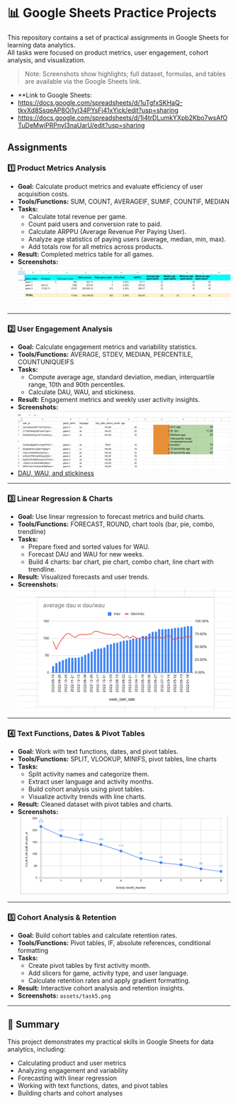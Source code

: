 # 📊 Google Sheets Practice Projects

This repository contains a set of practical assignments in Google Sheets for learning data analytics.  
All tasks were focused on product metrics, user engagement, cohort analysis, and visualization.

> Note: Screenshots show highlights; full dataset, formulas, and tables are available via the Google Sheets link.
- **Link to Google Sheets:
- https://docs.google.com/spreadsheets/d/1uTgfxSKHaQ-tkvXd8SsqeAP8Oi1yI34PYsFj41xYick/edit?usp=sharing
- https://docs.google.com/spreadsheets/d/1i4trDLumkYXpb2Kbo7wsAfOTuDeMwjPRPnyI3naUarU/edit?usp=sharing
 

## Assignments

### 1️⃣ Product Metrics Analysis
- **Goal:** Calculate product metrics and evaluate efficiency of user acquisition costs.
- **Tools/Functions:** SUM, COUNT, AVERAGEIF, SUMIF, COUNTIF, MEDIAN
- **Tasks:** 
  - Calculate total revenue per game.
  - Count paid users and conversion rate to paid.
  - Calculate ARPPU (Average Revenue Per Paying User).
  - Analyze age statistics of paying users (average, median, min, max).
  - Add totals row for all metrics across products.
- **Result:** Completed metrics table for all games.
- **Screenshots:** ![Product Metrics](assets/task1.png)
---

### 2️⃣ User Engagement Analysis
- **Goal:** Calculate engagement metrics and variability statistics.
- **Tools/Functions:** AVERAGE, STDEV, MEDIAN, PERCENTILE, COUNTUNIQUEIFS
- **Tasks:** 
  - Compute average age, standard deviation, median, interquartile range, 10th and 90th percentiles.
  - Calculate DAU, WAU, and stickiness.
- **Result:** Engagement metrics and weekly user activity insights.
- **Screenshots:** ![Engagement Analysis](assets/task2.png)
- [DAU, WAU, and stickiness](assets/task2.1.png)

---

### 3️⃣ Linear Regression & Charts
- **Goal:** Use linear regression to forecast metrics and build charts.
- **Tools/Functions:** FORECAST, ROUND, chart tools (bar, pie, combo, trendline)
- **Tasks:** 
  - Prepare fixed and sorted values for WAU.
  - Forecast DAU and WAU for new weeks.
  - Build 4 charts: bar chart, pie chart, combo chart, line chart with trendline.
- **Result:** Visualized forecasts and user trends.
- **Screenshots:** ![combo chart](assets/task3.png)

---

### 4️⃣ Text Functions, Dates & Pivot Tables
- **Goal:** Work with text functions, dates, and pivot tables.
- **Tools/Functions:** SPLIT, VLOOKUP, MINIFS, pivot tables, line charts
- **Tasks:** 
  - Split activity names and categorize them.
  - Extract user language and activity months.
  - Build cohort analysis using pivot tables.
  - Visualize activity trends with line charts.
- **Result:** Cleaned dataset with pivot tables and charts.
- **Screenshots:** ![line charts](assets/task4.png)

---

### 5️⃣ Cohort Analysis & Retention
- **Goal:** Build cohort tables and calculate retention rates.
- **Tools/Functions:** Pivot tables, IF, absolute references, conditional formatting
- **Tasks:** 
  - Create pivot tables by first activity month.
  - Add slicers for game, activity type, and user language.
  - Calculate retention rates and apply gradient formatting.
- **Result:** Interactive cohort analysis and retention insights.
- **Screenshots:** `assets/task5.png`

---

## 📌 Summary
This project demonstrates my practical skills in Google Sheets for data analytics, including:  
- Calculating product and user metrics  
- Analyzing engagement and variability  
- Forecasting with linear regression  
- Working with text functions, dates, and pivot tables  
- Building charts and cohort analyses
